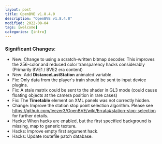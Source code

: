 ```yaml
---
layout: post
title: OpenBVE v1.8.4.0
description: "OpenBVE v1.8.4.0"
modified: 2022-08-04
tags: [welcome]
categories: [intro]
---
```


### Significant Changes:
* New: Change to using a scratch-written bitmap decoder. This improves the 256-color and reduced color transparency hacks considerably (Primarily BVE1 / BVE2 era content)
* New: Add **DistanceLastStation** animated variable.
* Fix: Only data from the player's train should be sent to input device plugins.
* Fix: A stale matrix could be sent to the shader in GL3 mode (could cause floating objects at the camera position in rare cases)
* Fix: The **Timetable** element on XML panels was not correctly hidden.
* Change: Improve the station stop point selection algorithm. Please see <https://github.com/leezer3/OpenBVE/wiki/Errata#station-stop-selection> for further details.
* Hacks: When hacks are enabled, but the first specified background is missing, map to generic texture.
* Hacks: Improve empty first argument hack.
* Hacks: Update routefile patch database.